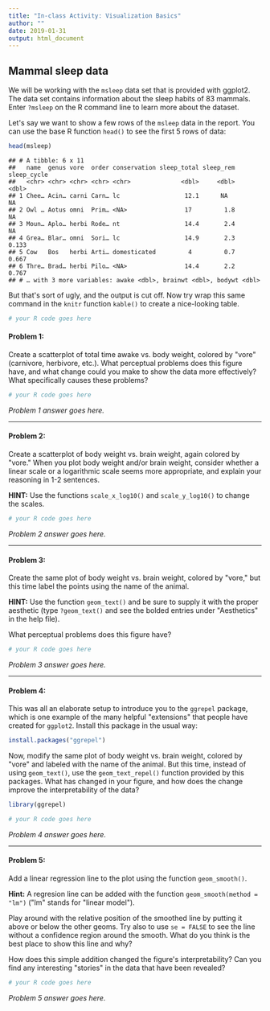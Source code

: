 ```yaml
---
title: "In-class Activity: Visualization Basics"
author: ""
date: 2019-01-31
output: html_document
---
```




## Mammal sleep data

We will be working with the `msleep` data set that is provided with ggplot2. The data set contains information about the sleep habits of 83 mammals. Enter `?msleep` on the R command line to learn more about the dataset.

Let's say we want to show a few rows of the `msleep` data in the report. You can use the base R function `head()` to see the first 5 rows of data:


```r
head(msleep)
```

```
## # A tibble: 6 x 11
##   name  genus vore  order conservation sleep_total sleep_rem sleep_cycle
##   <chr> <chr> <chr> <chr> <chr>              <dbl>     <dbl>       <dbl>
## 1 Chee… Acin… carni Carn… lc                  12.1      NA        NA    
## 2 Owl … Aotus omni  Prim… <NA>                17         1.8      NA    
## 3 Moun… Aplo… herbi Rode… nt                  14.4       2.4      NA    
## 4 Grea… Blar… omni  Sori… lc                  14.9       2.3       0.133
## 5 Cow   Bos   herbi Arti… domesticated         4         0.7       0.667
## 6 Thre… Brad… herbi Pilo… <NA>                14.4       2.2       0.767
## # … with 3 more variables: awake <dbl>, brainwt <dbl>, bodywt <dbl>
```

But that's sort of ugly, and the output is cut off. Now try wrap this same command in the `knitr` function `kable()` to create a nice-looking table.


```r
# your R code goes here
```


#### **Problem 1:** 

Create a scatterplot of total time awake vs. body weight, colored by "vore" (carnivore, herbivore, etc.). What perceptual problems does this figure have, and what change could you make to show the data more effectively? What specifically causes these problems?


```r
# your R code goes here
```

*Problem 1 answer goes here.*

<hr>

#### **Problem 2:** 

Create a scatterplot of body weight vs. brain weight, again colored by "vore." When you plot body weight and/or brain weight, consider whether a linear scale or a logarithmic scale seems more appropriate, and explain your reasoning in 1-2 sentences.

**HINT:** Use the functions `scale_x_log10()` and `scale_y_log10()` to change the scales.


```r
# your R code goes here
```

*Problem 2 answer goes here.*

<hr>

#### **Problem 3:** 

Create the same plot of body weight vs. brain weight, colored by "vore," but this time label the points using the name of the animal.

**HINT:** Use the function `geom_text()` and be sure to supply it with the proper aesthetic (type `?geom_text()` and see the bolded entries under "Aesthetics" in the help file). 

What perceptual problems does this figure have?


```r
# your R code goes here
```

*Problem 3 answer goes here.* 

<hr>

#### **Problem 4:** 

This was all an elaborate setup to introduce you to the `ggrepel` package, which is one example of the many helpful "extensions" that people have created for `ggplot2`. Install this package in the usual way: 


```r
install.packages("ggrepel")
```

Now, modify the same plot of body weight vs. brain weight, colored by "vore" and labeled with the name of the animal. But this time, instead of using `geom_text()`, use the `geom_text_repel()` function provided by this packages. What has changed in your figure, and how does the change improve the interpretability of the data?


```r
library(ggrepel)

# your R code goes here
```

*Problem 4 answer goes here.* 

<hr>

#### **Problem 5:** 

Add a linear regression line to the plot using the function `geom_smooth()`.

**Hint:** A regresion line can be added with the function `geom_smooth(method = "lm")` ("lm" stands for "linear model").

Play around with the relative position of the smoothed line by putting it above or below the other geoms. Try also to use `se = FALSE` to see the line without a confidence region around the smooth. What do you think is the best place to show this line and why? 

How does this simple addition changed the figure's interpretability? Can you find any interesting "stories" in the data that have been revealed?



```r
# your R code goes here
```

*Problem 5 answer goes here.* 
